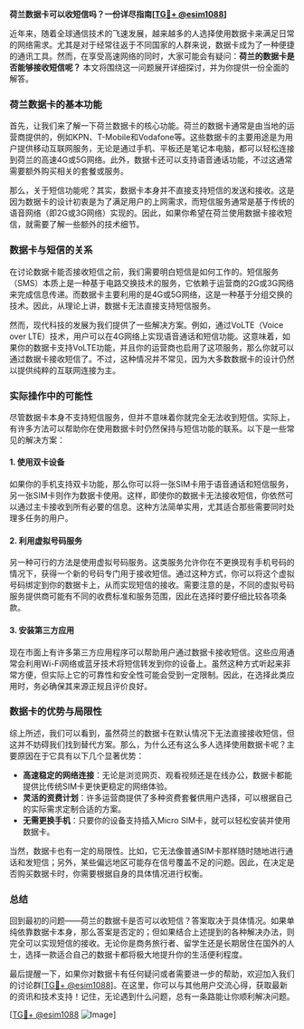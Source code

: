 **荷兰数据卡可以收短信吗？一份详尽指南[[TG💪+ @esim1088](https://t.me/s/esim1088)]**

近年来，随着全球通信技术的飞速发展，越来越多的人选择使用数据卡来满足日常的网络需求。尤其是对于经常往返于不同国家的人群来说，数据卡成为了一种便捷的通讯工具。然而，在享受高速网络的同时，大家可能会有疑问：**荷兰的数据卡是否能够接收短信呢？** 本文将围绕这一问题展开详细探讨，并为你提供一份全面的解答。

### 荷兰数据卡的基本功能

首先，让我们来了解一下荷兰数据卡的核心功能。荷兰的数据卡通常是由当地的运营商提供的，例如KPN、T-Mobile和Vodafone等。这些数据卡的主要用途是为用户提供移动互联网服务，无论是通过手机、平板还是笔记本电脑，都可以轻松连接到荷兰的高速4G或5G网络。此外，数据卡还可以支持语音通话功能，不过这通常需要额外购买相关的套餐或服务。

那么，关于短信功能呢？其实，数据卡本身并不直接支持短信的发送和接收。这是因为数据卡的设计初衷是为了满足用户的上网需求，而短信服务通常是基于传统的语音网络（即2G或3G网络）实现的。因此，如果你希望在荷兰使用数据卡接收短信，就需要了解一些额外的技术细节。

### 数据卡与短信的关系

在讨论数据卡能否接收短信之前，我们需要明白短信是如何工作的。短信服务（SMS）本质上是一种基于电路交换技术的服务，它依赖于运营商的2G或3G网络来完成信息传递。而数据卡主要利用的是4G或5G网络，这是一种基于分组交换的技术。因此，从理论上讲，数据卡无法直接支持短信服务。

然而，现代科技的发展为我们提供了一些解决方案。例如，通过VoLTE（Voice over LTE）技术，用户可以在4G网络上实现语音通话和短信功能。这意味着，如果你的数据卡支持VoLTE功能，并且你的运营商也启用了这项服务，那么你就可以通过数据卡接收短信了。不过，这种情况并不常见，因为大多数数据卡的设计仍然以提供纯粹的互联网连接为主。

### 实际操作中的可能性

尽管数据卡本身不支持短信服务，但并不意味着你就完全无法收到短信。实际上，有许多方法可以帮助你在使用数据卡时仍然保持与短信功能的联系。以下是一些常见的解决方案：

#### 1. 使用双卡设备
如果你的手机支持双卡功能，那么你可以将一张SIM卡用于语音通话和短信服务，另一张SIM卡则作为数据卡使用。这样，即使你的数据卡无法接收短信，你依然可以通过主卡接收到所有必要的信息。这种方法简单实用，尤其适合那些需要同时处理多任务的用户。

#### 2. 利用虚拟号码服务
另一种可行的方法是使用虚拟号码服务。这类服务允许你在不更换现有手机号码的情况下，获得一个新的号码专门用于接收短信。通过这种方式，你可以将这个虚拟号码绑定到你的数据卡上，从而实现短信的接收。需要注意的是，不同的虚拟号码服务提供商可能有不同的收费标准和服务范围，因此在选择时要仔细比较各项条款。

#### 3. 安装第三方应用
现在市面上有许多第三方应用程序可以帮助用户通过数据卡接收短信。这些应用通常会利用Wi-Fi网络或蓝牙技术将短信转发到你的设备上。虽然这种方式听起来非常方便，但实际上它的可靠性和安全性可能会受到一定限制。因此，在选择此类应用时，务必确保其来源正规且评价良好。

### 数据卡的优势与局限性

综上所述，我们可以看到，虽然荷兰的数据卡在默认情况下无法直接接收短信，但这并不妨碍我们找到替代方案。那么，为什么还有这么多人选择使用数据卡呢？主要原因在于它具有以下几个显著优势：

- **高速稳定的网络连接**：无论是浏览网页、观看视频还是在线办公，数据卡都能提供比传统SIM卡更快更稳定的网络体验。
- **灵活的资费计划**：许多运营商提供了多种资费套餐供用户选择，可以根据自己的实际需求定制合适的方案。
- **无需更换手机**：只要你的设备支持插入Micro SIM卡，就可以轻松安装并使用数据卡。

当然，数据卡也有一定的局限性。比如，它无法像普通SIM卡那样随时随地进行通话和发短信；另外，某些偏远地区可能存在信号覆盖不足的问题。因此，在决定是否购买数据卡时，你需要根据自身的具体情况进行权衡。

### 总结

回到最初的问题——荷兰的数据卡是否可以收短信？答案取决于具体情况。如果单纯依靠数据卡本身，那么答案是否定的；但如果结合上述提到的各种解决办法，则完全可以实现短信的接收。无论你是商务旅行者、留学生还是长期居住在国外的人士，选择一款适合自己的数据卡都将极大地提升你的生活便利程度。

最后提醒一下，如果你对数据卡有任何疑问或者需要进一步的帮助，欢迎加入我们的讨论群[[TG💪+ @esim1088](https://t.me/s/esim1088)]。在这里，你可以与其他用户交流心得，获取最新的资讯和技术支持！记住，无论遇到什么问题，总有一条路能让你顺利解决问题。

[[TG💪+ @esim1088](https://t.me/s/esim1088) ![Image](https://i.postimg.cc/4NQfJmqS/Snipaste-2025-05-13-00-14-12.png)]